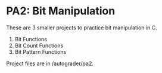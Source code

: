 # PA2: Bit Manipulation

These are 3 smaller projects to practice bit manipulation in C.

1. Bit Functions
2. Bit Count Functions
3. Bit Pattern Functions

Project files are in /autograder/pa2.
